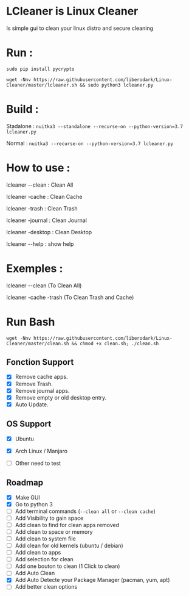 # LCleaner is Linux Cleaner

Is simple gui to clean your linux distro and secure cleaning



# Run :
```sudo pip install pycrypto```

```wget -Nnv https://raw.githubusercontent.com/liberodark/Linux-Cleaner/master/lcleaner.sh && sudo python3 lcleaner.py```

# Build :
Stadalone : ```nuitka3 --standalone --recurse-on --python-version=3.7 lcleaner.py```

Normal : ```nuitka3 --recurse-on --python-version=3.7 lcleaner.py```

# How to use :
lcleaner --clean : Clean All

lcleaner -cache : Clean Cache

lcleaner -trash : Clean Trash

lcleaner -journal : Clean Journal

lcleaner -desktop : Clean Desktop

lcleaner --help : show help

# Exemples :
lcleaner --clean (To Clean All)

lcleaner -cache -trash (To Clean Trash and Cache)

# Run Bash
```wget -Nnv https://raw.githubusercontent.com/liberodark/Linux-Cleaner/master/clean.sh && chmod +x clean.sh; ./clean.sh```

## Fonction Support
- [x] Remove cache apps.
- [x] Remove Trash.
- [x] Remove journal apps.
- [x] Remove empty or old desktop entry.
- [x] Auto Update.

## OS Support
- [X] Ubuntu
- [X] Arch Linux / Manjaro
- [ ] Other need to test



## Roadmap
- [x] Make GUI
- [x] Go to python 3
- [ ] Add terminal commands (```--clean all``` or ```--clean cache```)
- [ ] Add Visibility to gain space
- [ ] Add clean to find for clean apps removed
- [ ] Add clean to space or memory
- [ ] Add clean to system file
- [ ] Add clean for old kernels (ubuntu / debian)
- [ ] Add clean to apps
- [ ] Add selection for clean
- [ ] Add one bouton to clean (1 Click to clean)
- [ ] Add Auto Clean
- [x] Add Auto Detecte your Package Manager (pacman, yum, apt)
- [ ] Add better clean options
